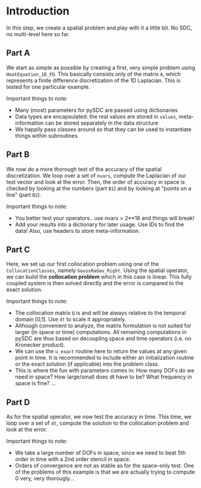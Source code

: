 Introduction
============

In this step, we create a spatial problem and play with it a little bit. No SDC, no multi-level here so far.

Part A
------
We start as simple as possible by creating a first, very simple problem using `HeatEquation_1D_FD`. 
This basically consists only of the matrix `A`, which represents a finite difference discretization of the 1D Laplacian.
This is tested for one particular example.

Important things to note:

* Many (most) parameters for pySDC are passed using dictionaries
* Data types are encapsulated: the real values are stored in `values`, meta-information can be stored separately in the data structure
* We happily pass classes around so that they can be used to instantiate things within subroutines


Part B
------
We now do a more thorough test of the accuracy of the spatial discretization.
We loop over a set of `nvars`, compute the Laplacian of our test vector and look at the error.
Then, the order of accuracy in space is checked by looking at the numbers (part `B1`) and by looking at "points on a line" (part `B2`).

Important things to note:

* You better test your operators.. use nvars > 2**16 and things will break!
* Add your results into a dictionary for later usage. Use IDs to find the data! Also, use headers to store meta-information.


Part C
------
Here, we set up our first collocation problem using one of the `CollocationClasses`, namely `GaussRadau_Right`.
Using the spatial operator, we can build the **collocation problem** which in this case is linear.
This fully coupled system is then solved directly and the error is compared to the exact solution.
 
Important things to note:

* The collocation matrix `Q` is and will be always relative to the temporal domain [0,1]. Use `dt` to scale it appropriately. 
* Although convenient to analyze, the matrix formulation is not suited for larger (in space or time) computations. 
All remaining computations in pySDC are thus based on decoupling space and time operators (i.e. no Kronecker product).
* We can use the `u_exact` routine here to return the values at any given point in time. 
It is recommended to include either an initialization routine or the exact solution (if applicable) into the problem class.
* This is where the fun with parameters comes in: How many DOFs do we need in space? How large/small does dt have to be? What frequency in space is fine? ...


Part D
------
As for the spatial operator, we now test the accuracy in time.
This time, we loop over a set of `dt`, compute the solution to the collocation problem and look at the error.

Important things to note:

* We take a large number of DOFs in space, since we need to beat 5th order in time with a 2nd order stencil in space.
* Orders of convergence are not as stable as for the space-only test. 
One of the problems of this example is that we are actually trying to compute 0 very, very thorougly... 



